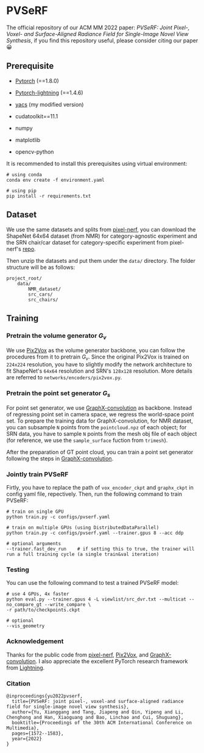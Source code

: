 # PVSeRF
The official repository of our ACM MM 2022 paper: *PVSeRF: Joint Pixel-, Voxel- and Surface-Aligned Radiance Field for Single-Image Novel View Synthesis*, if you find this repository useful, please consider citing our paper:grinning:

## Prerequisite
 - [Pytorch](https://pytorch.org/get-started/locally/) (==1.8.0)

 - [Pytorch-lightning](https://www.pytorchlightning.ai/index.html) (==1.4.6)
 - [yacs](https://github.com/Larry-u/yacs.git) (my modified version)

 - cudatoolkit==11.1

 - numpy

 - matplotlib

 - opencv-python

It is recommended to install this prerequisites using virtual environment:

```
# using conda
conda env create -f environment.yaml

# using pip
pip install -r requirements.txt
```


## Dataset
We use the same datasets and splits from [pixel-nerf](https://alexyu.net/pixelnerf/), you can download the ShapeNet 64x64 dataset (from NMR) for category-agnostic experiment and the SRN chair/car dataset for category-specific experiment from pixel-nerf's [repo](https://github.com/sxyu/pixel-nerf).

Then unzip the datasets and put them under the `data/` directory. The folder structure will be as follows:

```
project_root/
    data/
        NMR_dataset/
        src_cars/
        src_chairs/
```

## Training

### Pretrain the volume generator $G_v$

We use [Pix2Vox](https://github.com/hzxie/Pix2Vox) as the volume generator backbone, you can follow the procedures from it to pretrain $G_v$. Since the original Pix2Vox is trained on `224x224` resolution, you have to slightly modify the network architecture to fit ShapeNet's `64x64` resolution and SRN's `128x128` resolution. More details are referred to `networks/encoders/pix2vox.py`.

### Pretrain the point set generator $G_s$

For point set generator, we use [GraphX-convolution](https://github.com/justanhduc/graphx-conv) as backbone. Instead of regressing point set in camera space, we regress the world-space point set. To prepare the training data for GraphX-convolution, for NMR dataset, you can subsample `N` points from the `pointcloud.npz` of each object; for SRN data, you have to sample `N` points from the mesh obj file of each object (for reference, we use the `sample_surface` fuction from `trimesh`).

After the preparation of GT point cloud, you can train a point set generator following the steps in [GraphX-convolution](https://github.com/justanhduc/graphx-conv).

### Jointly train PVSeRF
Firtly, you have to replace the path of `vox_encoder_ckpt` and `graphx_ckpt` in config yaml file, repectively. Then, run the following command to train PVSeRF:

```
# train on single GPU
python train.py -c configs/pvserf.yaml

# train on multiple GPUs (using DistributedDataParallel)
python train.py -c configs/pvserf.yaml --trainer.gpus 8 --acc ddp

# optional arguments
--trainer.fast_dev_run    # if setting this to true, the trainer will run a full training cycle (a single train&val iteration)
```

### Testing
You can use the following command to test a trained PVSeRF model:
```
# use 4 GPUs, 4x faster
python eval.py --trainer.gpus 4 -L viewlist/src_dvr.txt --multicat --no_compare_gt --write_compare \
-r path/to/checkpoints.ckpt

# optional
--vis_geometry
```

### Acknowledgement
Thanks for the public code from [pixel-nerf](https://alexyu.net/pixelnerf/), [Pix2Vox](https://github.com/hzxie/Pix2Vox), and [GraphX-convolution](https://github.com/justanhduc/graphx-conv). I also appreciate the excellent PyTorch research framework from [Lightning](https://www.pytorchlightning.ai/index.html).

### Citation
```
@inproceedings{yu2022pvserf,
  title={PVSeRF: joint pixel-, voxel-and surface-aligned radiance field for single-image novel view synthesis},
  author={Yu, Xianggang and Tang, Jiapeng and Qin, Yipeng and Li, Chenghong and Han, Xiaoguang and Bao, Linchao and Cui, Shuguang},
  booktitle={Proceedings of the 30th ACM International Conference on Multimedia},
  pages={1572--1583},
  year={2022}
}
```



 


        
